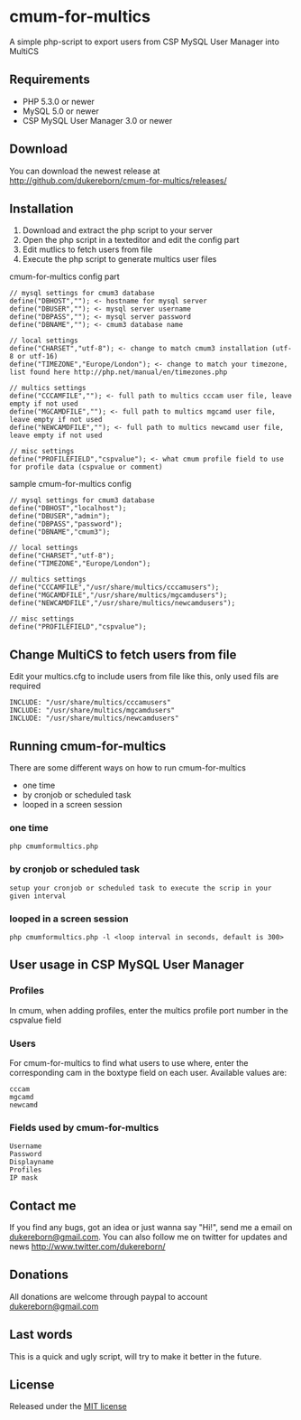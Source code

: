 cmum-for-multics
======================

A simple php-script to export users from CSP MySQL User Manager into MultiCS

## Requirements
* PHP 5.3.0 or newer
* MySQL 5.0 or newer
* CSP MySQL User Manager 3.0 or newer

## Download
You can download the newest release at http://github.com/dukereborn/cmum-for-multics/releases/

## Installation
1. Download and extract the php script to your server
2. Open the php script in a texteditor and edit the config part
3. Edit mutlics to fetch users from file
4. Execute the php script to generate multics user files

cmum-for-multics config part
```
// mysql settings for cmum3 database
define("DBHOST",""); <- hostname for mysql server
define("DBUSER",""); <- mysql server username
define("DBPASS",""); <- mysql server password
define("DBNAME",""); <- cmum3 database name

// local settings
define("CHARSET","utf-8"); <- change to match cmum3 installation (utf-8 or utf-16)
define("TIMEZONE","Europe/London"); <- change to match your timezone, list found here http://php.net/manual/en/timezones.php

// multics settings
define("CCCAMFILE",""); <- full path to multics cccam user file, leave empty if not used
define("MGCAMDFILE",""); <- full path to multics mgcamd user file, leave empty if not used
define("NEWCAMDFILE",""); <- full path to multics newcamd user file, leave empty if not used

// misc settings
define("PROFILEFIELD","cspvalue"); <- what cmum profile field to use for profile data (cspvalue or comment)
```

sample cmum-for-multics config
```
// mysql settings for cmum3 database
define("DBHOST","localhost");
define("DBUSER","admin");
define("DBPASS","password");
define("DBNAME","cmum3");

// local settings
define("CHARSET","utf-8");
define("TIMEZONE","Europe/London");

// multics settings
define("CCCAMFILE","/usr/share/multics/cccamusers");
define("MGCAMDFILE","/usr/share/multics/mgcamdusers");
define("NEWCAMDFILE","/usr/share/multics/newcamdusers");

// misc settings
define("PROFILEFIELD","cspvalue");
```

## Change MultiCS to fetch users from file
Edit your multics.cfg to include users from file like this, only used fils are required
```
INCLUDE: "/usr/share/multics/cccamusers"
INCLUDE: "/usr/share/multics/mgcamdusers"
INCLUDE: "/usr/share/multics/newcamdusers"
```

## Running cmum-for-multics
There are some different ways on how to run cmum-for-multics
* one time
* by cronjob or scheduled task
* looped in a screen session

### one time
```
php cmumformultics.php
```

### by cronjob or scheduled task
```
setup your cronjob or scheduled task to execute the scrip in your given interval
```

### looped in a screen session
```
php cmumformultics.php -l <loop interval in seconds, default is 300>
```

## User usage in CSP MySQL User Manager
### Profiles
In cmum, when adding profiles, enter the multics profile port number in the cspvalue field

### Users
For cmum-for-multics to find what users to use where, enter the corresponding cam in the boxtype field on each user. Available values are:
```
cccam
mgcamd
newcamd
```

### Fields used by cmum-for-multics
```
Username
Password
Displayname
Profiles
IP mask
```

## Contact me
If you find any bugs, got an idea or just wanna say "Hi!", send me a email on dukereborn@gmail.com. You can also follow me on twitter for updates and news http://www.twitter.com/dukereborn/

## Donations
All donations are welcome through paypal to account dukereborn@gmail.com

## Last words
This is a quick and ugly script, will try to make it better in the future.

## License
Released under the [MIT license](http://makesites.org/licenses/MIT)

